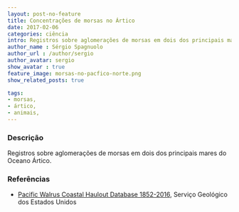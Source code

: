```yaml
---
layout: post-no-feature
title: Concentrações de morsas no Ártico
date: 2017-02-06
categories: ciência
intro: Registros sobre aglomerações de morsas em dois dos principais mares do Oceano Ártico
author_name : Sérgio Spagnuolo
author_url : /author/sergio
author_avatar: sergio
show_avatar : true
feature_image: morsas-no-pacfico-norte.png
show_related_posts: true

tags:
- morsas,
- ártico,
- animais,
---
```


### Descrição
Registros sobre aglomerações de morsas em dois dos principais mares do Oceano Ártico.

### Referências

* [Pacific Walrus Coastal Haulout Database 1852-2016](https://alaska.usgs.gov/products/data.php?dataid=74), Serviço Geológico dos Estados Unidos
